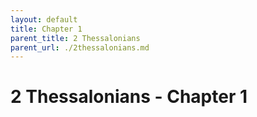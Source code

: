 ```yaml
---
layout: default
title: Chapter 1
parent_title: 2 Thessalonians
parent_url: ./2thessalonians.md
---
```


# 2 Thessalonians - Chapter 1
